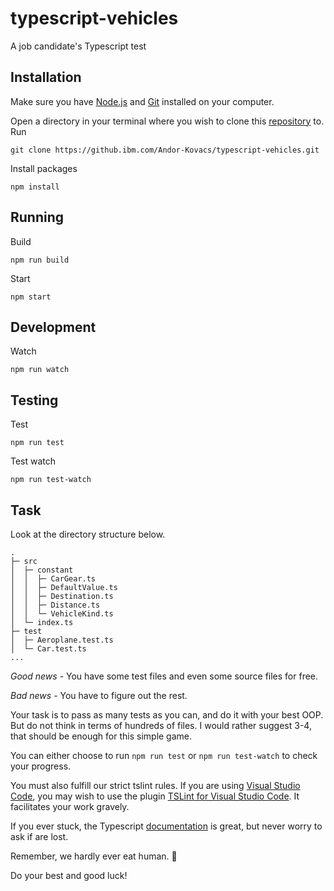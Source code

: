 # typescript-vehicles
A job candidate's Typescript test 

## Installation

[node.js]: https://nodejs.org/en/
[git]: https://git-scm.com/downloads
[repository]: https://github.ibm.com/Andor-Kovacs/typescript-vehicles.git

Make sure you have [Node.js] and [Git] installed on your computer.

Open a directory in your terminal where you wish to clone this [repository] to. Run

```
git clone https://github.ibm.com/Andor-Kovacs/typescript-vehicles.git
```

Install packages

```
npm install
```

## Running

Build

```
npm run build
```

Start

```
npm start
```

## Development

Watch

```
npm run watch
```

## Testing

Test

```
npm run test
```

Test watch

```
npm run test-watch
```

## Task
[TSLint for Visual Studio Code]:https://marketplace.visualstudio.com/items?itemName=eg2.tslint
[documentation]:https://www.typescriptlang.org/docs/
[Visual Studio Code]:https://code.visualstudio.com/

Look at the directory structure below. 

```
.
├─ src
│  ├─ constant
│  │  ├─ CarGear.ts
│  │  ├─ DefaultValue.ts
│  │  ├─ Destination.ts
│  │  ├─ Distance.ts
│  │  └─ VehicleKind.ts
│  └─ index.ts
├─ test
│  ├─ Aeroplane.test.ts
│  └─ Car.test.ts
...
```

*Good news* - You have some test files and even some source files for free.

*Bad news* - You have to figure out the rest.

Your task is to pass as many tests as you can, and do it with your best OOP. But do not think in terms of hundreds of files. I would rather suggest 3-4, that should be enough for this simple game. 

You can either choose to run `npm run test` or `npm run test-watch` to check your progress.

You must also fulfill our strict tslint rules. If you are using [Visual Studio Code], you may wish to use the plugin [TSLint for Visual Studio Code]. It facilitates your work gravely.

If you ever stuck, the Typescript [documentation] is great, but never worry to ask if are lost.

Remember, we hardly ever eat human. 🐺

Do your best and good luck!